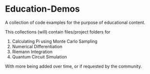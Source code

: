 # Education-Demos
A collection of code examples for the purpose of educational content. 

This collections (will) contain files/project folders for 
1. Calculating Pi using Monte Carlo Sampling 
2. Numerical Differentiation
3. Riemann Integration 
4. Quantum Circuit Simulation 

With more being added over time, or if requested by the community. 
